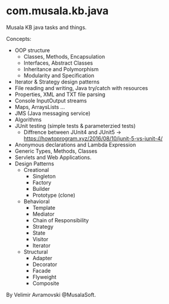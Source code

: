 # com.musala.kb.java

Musala KB java tasks and things.

Concepts:

- OOP structure
	+ Classes, Methods, Encapsulation
	+ Interfaces, Abstract Classes
	+ Inheritance and Polymorphism
	+ Modularity and Specification
- Iterator & Strategy design patterns
- File reading and writing, Java try/catch with resources
- Properties, XML and TXT file parsing
- Console InputOutput streams
- Maps, ArraysLists ...
- JMS (Java messaging service)
- Algorithms
- JUnit testing (simple tests & parameterzied tests)
  	- Diffrence between JUnit4 and JUnit5 -> https://howtoprogram.xyz/2016/08/10/junit-5-vs-junit-4/
- Anonymous declarations and Lambda Expression
- Generic Types, Methods, Classes
- Servlets and Web Applications.
- Design Patterns
	- Creational 
		- Singleton
		- Factory
		- Builder
		- Prototype (clone)
	- Behavioral
		- Template 
		- Mediator 
		- Chain of Responsibility
		- Strategy
		- State
		- Visitor
		- Iterator
	- Structural
		- Adapter
		- Decorator
		- Facade
		- Flyweight
		- Composite

By Velimir Avramovski @MusalaSoft.
